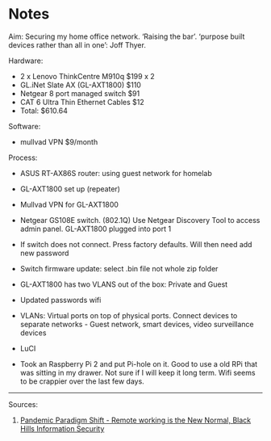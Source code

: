 # Notes


Aim: Securing my home office network. ‘Raising the bar’. ‘purpose built devices rather than all in one’: Joff Thyer. 

Hardware:

- 2 x Lenovo ThinkCentre M910q $199 x 2
- GL.iNet Slate AX (GL-AXT1800) $110
- Netgear 8 port managed switch $91
- CAT 6 Ultra Thin Ethernet Cables $12
- Total: $610.64

Software:
- mullvad VPN $9/month

Process:
- ASUS RT-AX86S router: using guest network for homelab
- GL-AXT1800 set up (repeater)
- Mullvad VPN for GL-AXT1800
- Netgear GS108E switch. (802.1Q) Use Netgear Discovery Tool to access admin panel. GL-AXT1800 plugged into port 1
- If switch does not connect. Press factory defaults. Will then need add new password
- Switch firmware update: select .bin file not whole zip folder
- GL-AXT1800 has two VLANS out of the box: Private and Guest
- Updated passwords wifi
- VLANs: Virtual ports on top of physical ports. Connect devices to separate networks - Guest network, smart devices, video surveillance devices
- LuCI

- Took an Raspberry Pi 2 and put Pi-hole on it. Good to use a old RPi that was sitting in my drawer. Not sure if I will keep it long term. Wifi seems to be crappier over the last few days.










__________________
Sources: 
1. [Pandemic Paradigm Shift - Remote working is the New Normal, Black Hills Information Security](https://www.youtube.com/watch?v=Oon_SGqxu4g&t=2733s)


